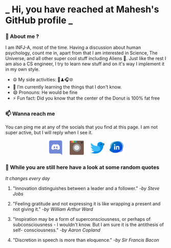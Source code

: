 # **_ Hi, you have reached at Mahesh's GitHub profile _**
### 🌸 About me ?
I am INFJ-A, most of the time. Having a discussion about human psychology, count me in, apart from that I am interested in Science, The Universe, and all other super cool stuff including Aliens 🤫. Just like the rest I am also a CS engineer, I try to learn new stuff and on it's way I implement it in my own style. 
- ☮ My side activities: 🎨♟🎧🌐
- 🌱 I’m currently learning the things that I don't know.
- 😄 Pronouns: He would be fine
- ⚡ Fun fact: Did you know that the center of the Donut is 100% fat free

### 📫 Wanna reach me
You can ping me at any of the socials that you find at this page. I am not super active, but I will reply when I see it.
<p align="center">
<a href="http://discord.com/users/obl1v_on#4867"><img src="./Assets/Papirus-Team-Papirus-Apps-Discord.svg" height="50px" width="50px" ></a>&nbsp; &nbsp;  
<a href ="https://instagram.com/obl1v_on"><img src="./Assets/Papirus-Team-Papirus-Apps-Instagram.svg" height="50px" width="50px" ></a>&nbsp;  &nbsp; 
<a href ="https://twitter.com/MaheshN2000"><img src="./Assets/Papirus-Team-Papirus-Apps-Twitter.svg" height ="50px" width="50px" ></a>&nbsp;
<a href ="https://www.linkedin.com/in/mahesh-nakkireddy-85aa7b176/"><img src="./Assets/in.png" height ="50px" width="50px" ></a>

</p>



### 🔰 While you are still here have a look at some random quotes
*It changes every day*

<!-- BLOG-POST-LIST:START -->
 1.  "Innovation distinguishes between a leader and a follower." 
       *-by Steve Jobs* 

 2.  "Feeling gratitude and not expressing it is like wrapping a present and not giving it." 
       *-by William Arthur Ward* 

 3.  "Inspiration may be a form of superconsciousness, or perhaps of subconsciousness - I wouldn't know. But I am sure it is the antithesis of self- consciousness." 
       *-by Aaron Copland* 

 4.  "Discretion in speech is more than eloquence." 
       *-by Sir Francis Bacon* 
<!-- BLOG-POST-LIST:END -->

<!-- The above quotes are fetched from " http://www.quotationspage.com/data/mqotd.rss " and the github action used was gautamkrishnar/blog-post-workflow@master -->
